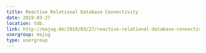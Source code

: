 ```yaml
---
title: Reactive Relational Database Connectivity
date: 2019-03-27
location: tdb.
link: http://majug.de/2019/03/27/reactive-relational-database-connectivity/
usergroup: majug
type: usergroup
---
```

